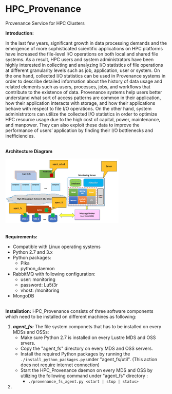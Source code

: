 # HPC_Provenance
Provenance Service for HPC Clusters

**Introduction:**

In the last few years, significant growth in data processing demands and the emergence of more sophisticated scientific applications on HPC platforms have increased the file-level I/O operations on both local and shared file systems. As a result, HPC users and system administrators have been highly interested in collecting and analyzing I/O statistics of file operations at different granularity levels such as job, application, user or system. On the one hand, collected I/O statistics can be used in Provenance systems in order to describe detailed information about the history of data usage and related elements such as users, processes, jobs, and workflows that contribute to the existence of data. Provenance systems help users better understand what sort of access patterns are common in their application, how their application interacts with storage, and how their applications behave with respect to file I/O operations. On the other hand, system administrators can utilize the collected I/O statistics in order to optimize HPC resource usage due to the high cost of capital, power, maintenance, and manpower. They can also exploit these data to improve the performance of users’ application by finding their I/O bottlenecks and inefficiencies.

<br/>**Architecture Diagram**

<img src="Architecture.png" width="70%" height="70%">

<br/>**Requirements:**
*  Compatible with Linux operating systems
*  Python 2.7 and 3.x
*  Python packages:
    *  Pika
    *  python_daemon
*  RabbitMQ with following configuration:
    *  user: monitoring
    *  password: Lu5t3r
    *  vhost: /monitoring
* MongoDB

<br/>**Installation:**
HPC_Provenance consists of three software components which need to be installed on different machines as following:

1.  ***agent_fs:*** The file system componets that has to be installed on every MDSs and OSSs:
    * Make sure Python 2.7 is installed on every Lustre MDS and OSS srvers.
    * Copy the "agent_fs" directory on every MDS and OSS servers.
    * Install the required Python packages by running the `./install_python_packages.py` under "agent_fs/util". (This action does not require internet connection)
    * Start the HPC_Provenance daemon on every MDS and OSS by utilizing the following command under "agent_fs" directory :
        *  `./provenance_fs_agent.py <start | stop | status>`
2.  